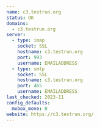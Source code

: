 ```yaml
---
name: c3.testrun.org
status: OK
domains: 
  - c3.testrun.org
server:
  - type: imap
    socket: SSL
    hostname: c3.testrun.org
    port: 993
    username: EMAILADDRESS
  - type: smtp
    socket: SSL
    hostname: c3.testrun.org
    port: 465
    username: EMAILADDRESS
last_checked: 2023-11
config_defaults:
  mvbox_move: 0
website: https://c3.testrun.org/
---
```

